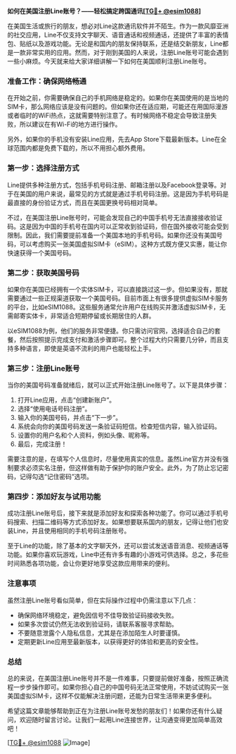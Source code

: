 **如何在美国注册Line账号？——轻松搞定跨国通讯[[TG💪+ @esim1088](https://t.me/s/esim1088)]**

在美国生活或旅行的朋友，想必对Line这款通讯软件并不陌生。作为一款风靡亚洲的社交应用，Line不仅支持文字聊天、语音通话和视频通话，还提供了丰富的表情包、贴纸以及游戏功能。无论是和国内的朋友保持联系，还是结交新朋友，Line都是一款非常实用的应用。然而，对于刚到美国的人来说，注册Line账号可能会遇到一些小麻烦。今天就来给大家详细讲解一下如何在美国顺利注册Line账号。

### **准备工作：确保网络畅通**

在开始之前，你需要确保自己的手机网络是稳定的。如果你在美国使用的是当地的SIM卡，那么网络应该是没有问题的。但如果你还在适应期，可能还在用国际漫游或者临时的WiFi热点，这就需要特别注意了。有时候网络不稳定会导致注册失败，所以建议在有Wi-Fi的地方进行操作。

另外，如果你的手机没有安装Line应用，先去App Store下载最新版本。Line在全球范围内都是免费下载的，所以不用担心额外费用。

### **第一步：选择注册方式**

Line提供多种注册方式，包括手机号码注册、邮箱注册以及Facebook登录等。对于在美国的用户来说，最常见的方式就是通过手机号码注册。这是因为手机号码是最直接的身份验证方式，而且在美国更换号码相对简单。

不过，在美国注册Line账号时，可能会发现自己的中国手机号无法直接接收验证码。这是因为中国的手机号在国内可以正常收到验证码，但在国外接收可能会受到限制。因此，我们需要提前准备一个美国本地的手机号码。如果你还没有美国号码，可以考虑购买一张美国虚拟SIM卡（eSIM）。这种方式既方便又实惠，能让你快速获得一个美国号码。

### **第二步：获取美国号码**

如果你在美国已经拥有一个实体SIM卡，可以直接跳过这一步。但如果没有，那就需要通过一些正规渠道获取一个美国号码。目前市面上有很多提供虚拟SIM卡服务的平台，比如eSIM1088。这些服务通常允许用户在线购买并激活虚拟SIM卡，无需邮寄实体卡，非常适合短期停留或长期居住的人群。

以eSIM1088为例，他们的服务非常便捷。你只需访问官网，选择适合自己的套餐，然后按照提示完成支付和激活步骤即可。整个过程大约只需要几分钟，而且支持多种语言，即使是英语不流利的用户也能轻松上手。

### **第三步：注册Line账号**

当你的美国号码准备就绪后，就可以正式开始注册Line账号了。以下是具体步骤：

1. 打开Line应用，点击“创建新账户”。
2. 选择“使用电话号码注册”。
3. 输入你的美国号码，并点击“下一步”。
4. 系统会向你的美国号码发送一条验证码短信。检查短信内容，输入验证码。
5. 设置你的用户名和个人资料，例如头像、昵称等。
6. 最后，完成注册！

需要注意的是，在填写个人信息时，尽量使用真实的信息。虽然Line官方并没有强制要求必须实名注册，但这样做有助于保护你的账户安全。此外，为了防止忘记密码，记得勾选“记住密码”选项。

### **第四步：添加好友与试用功能**

成功注册Line账号后，接下来就是添加好友和探索各种功能了。你可以通过手机号码搜索、扫描二维码等方式添加好友。如果想要联系国内的朋友，记得让他们也安装Line，并且使用相同的手机号码注册账号。

至于Line的功能，除了基本的文字聊天外，还可以尝试发送语音消息、视频通话等功能。如果你喜欢玩游戏，Line中还有许多有趣的小游戏可供选择。总之，多花些时间熟悉各项功能，会让你更好地享受这款应用带来的便利。

### **注意事项**

虽然注册Line账号看似简单，但在实际操作过程中仍需注意以下几点：

- 确保网络环境稳定，避免因信号不佳导致验证码接收失败。
- 如果多次尝试仍然无法收到验证码，请联系客服寻求帮助。
- 不要随意泄露个人隐私信息，尤其是在添加陌生人时要谨慎。
- 定期更新Line应用至最新版本，以获得更好的体验和更高的安全性。

### **总结**

总的来说，在美国注册Line账号并不是一件难事，只要提前做好准备，按照正确流程一步步操作即可。如果你担心自己的中国号码无法正常使用，不妨试试购买一张美国虚拟SIM卡，这样不仅能解决注册问题，还能为日常生活带来更多便利。

希望这篇文章能够帮助到正在为注册Line账号发愁的朋友们！如果你还有什么疑问，欢迎随时留言讨论。让我们一起用Line连接世界，让沟通变得更加简单高效吧！

[[TG💪+ @esim1088](https://t.me/s/esim1088) ![Image](https://i.postimg.cc/4NQfJmqS/Snipaste-2025-05-13-00-14-12.png)]